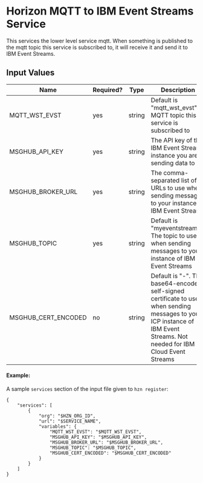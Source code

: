 # Horizon MQTT to IBM Event Streams Service

This services the lower level service mqtt. When something is published to the mqtt topic this service is subscribed to, it will receive it and send it to IBM Event Streams.

## Input Values

| Name | Required? | Type | Description |
| ---- | --------- | ---- | ---------------- |
| MQTT_WST_EVST | yes | string | Default is "mqtt_wst_evst". MQTT topic this service is subscribed to | 
| MSGHUB_API_KEY | yes | string | The API key of the IBM Event Streams instance you are sending data to |
| MSGHUB_BROKER_URL | yes | string | The comma-separated list of URLs to use when sending messages to your instance of IBM Event Streams |
| MSGHUB_TOPIC | yes | string | Default is "myeventstreams". The topic to use when sending messages to your instance of IBM Event Streams |
| MSGHUB_CERT_ENCODED | no | string | Default is "-". The base64-encoded self-signed certificate to use when sending messages to your ICP instance of  IBM Event Streams. Not needed for IBM Cloud Event Streams |

#### Example:
A sample `services` section of the input file given to `hzn register`:
```
{
    "services": [
        {
            "org": "$HZN_ORG_ID",
            "url": "$SERVICE_NAME",
            "variables": {
                "MQTT_WST_EVST": "$MQTT_WST_EVST",
                "MSGHUB_API_KEY": "$MSGHUB_API_KEY",
                "MSGHUB_BROKER_URL": "$MSGHUB_BROKER_URL",
                "MSGHUB_TOPIC": "$MSGHUB_TOPIC",
                "MSGHUB_CERT_ENCODED": "$MSGHUB_CERT_ENCODED"
            }
        }
    ]
}
```

